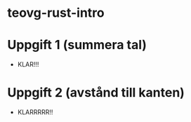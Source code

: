 # teovg-rust-intro

# Uppgift 1 (summera tal)

* KLAR!!!

# Uppgift 2 (avstånd till kanten)

* KLARRRRR!!
